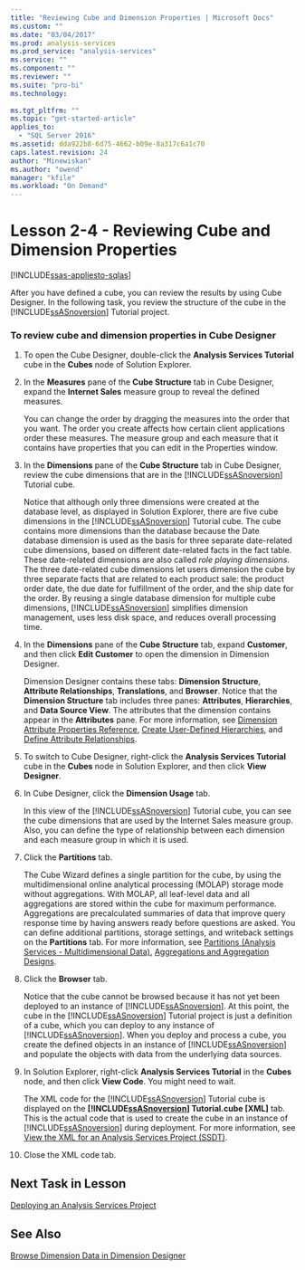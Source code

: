 ```yaml
---
title: "Reviewing Cube and Dimension Properties | Microsoft Docs"
ms.custom: ""
ms.date: "03/04/2017"
ms.prod: analysis-services
ms.prod_service: "analysis-services"
ms.service: ""
ms.component: ""
ms.reviewer: ""
ms.suite: "pro-bi"
ms.technology: 
  
ms.tgt_pltfrm: ""
ms.topic: "get-started-article"
applies_to: 
  - "SQL Server 2016"
ms.assetid: dda922b8-6d75-4662-b09e-8a317c6a1c70
caps.latest.revision: 24
author: "Minewiskan"
ms.author: "owend"
manager: "kfile"
ms.workload: "On Demand"
---
```

# Lesson 2-4 - Reviewing Cube and Dimension Properties
[!INCLUDE[ssas-appliesto-sqlas](../includes/ssas-appliesto-sqlas.md)]

After you have defined a cube, you can review the results by using Cube Designer. In the following task, you review the structure of the cube in the [!INCLUDE[ssASnoversion](../includes/ssasnoversion-md.md)] Tutorial project.  
  
### To review cube and dimension properties in Cube Designer  
  
1.  To open the Cube Designer, double-click the **Analysis Services Tutorial** cube in the **Cubes** node of Solution Explorer.  
  
2.  In the **Measures** pane of the **Cube Structure** tab in Cube Designer, expand the **Internet Sales** measure group to reveal the defined measures.  
  
    You can change the order by dragging the measures into the order that you want. The order you create affects how certain client applications order these measures. The measure group and each measure that it contains have properties that you can edit in the Properties window.  
  
3.  In the **Dimensions** pane of the **Cube Structure** tab in Cube Designer, review the cube dimensions that are in the [!INCLUDE[ssASnoversion](../includes/ssasnoversion-md.md)] Tutorial cube.  
  
    Notice that although only three dimensions were created at the database level, as displayed in Solution Explorer, there are five cube dimensions in the [!INCLUDE[ssASnoversion](../includes/ssasnoversion-md.md)] Tutorial cube. The cube contains more dimensions than the database because the Date database dimension is used as the basis for three separate date-related cube dimensions, based on different date-related facts in the fact table. These date-related dimensions are also called *role playing dimensions*. The three date-related cube dimensions let users dimension the cube by three separate facts that are related to each product sale: the product order date, the due date for fulfillment of the order, and the ship date for the order. By reusing a single database dimension for multiple cube dimensions, [!INCLUDE[ssASnoversion](../includes/ssasnoversion-md.md)] simplifies dimension management, uses less disk space, and reduces overall processing time.  
  
4.  In the **Dimensions** pane of the **Cube Structure** tab, expand **Customer**, and then click **Edit Customer** to open the dimension in Dimension Designer.  
  
    Dimension Designer contains these tabs: **Dimension Structure**, **Attribute Relationships**, **Translations**, and **Browser**. Notice that the **Dimension Structure** tab includes three panes: **Attributes**, **Hierarchies**, and **Data Source View**. The attributes that the dimension contains appear in the **Attributes** pane. For more information, see [Dimension Attribute Properties Reference](../analysis-services/multidimensional-models/dimension-attribute-properties-reference.md), [Create User-Defined Hierarchies](../analysis-services/multidimensional-models/user-defined-hierarchies-create.md), and [Define Attribute Relationships](../analysis-services/multidimensional-models/attribute-relationships-define.md).  
  
5.  To switch to Cube Designer, right-click the **Analysis Services Tutorial** cube in the **Cubes** node in Solution Explorer, and then click **View Designer**.  
  
6.  In Cube Designer, click the **Dimension Usage** tab.  
  
    In this view of the [!INCLUDE[ssASnoversion](../includes/ssasnoversion-md.md)] Tutorial cube, you can see the cube dimensions that are used by the Internet Sales measure group. Also, you can define the type of relationship between each dimension and each measure group in which it is used.  
  
7.  Click the **Partitions** tab.  
  
    The Cube Wizard defines a single partition for the cube, by using the multidimensional online analytical processing (MOLAP) storage mode without aggregations. With MOLAP, all leaf-level data and all aggregations are stored within the cube for maximum performance. Aggregations are precalculated summaries of data that improve query response time by having answers ready before questions are asked. You can define additional partitions, storage settings, and writeback settings on the **Partitions** tab. For more information, see [Partitions &#40;Analysis Services - Multidimensional Data&#41;](../analysis-services/multidimensional-models-olap-logical-cube-objects/partitions-analysis-services-multidimensional-data.md), [Aggregations and Aggregation Designs](../analysis-services/multidimensional-models-olap-logical-cube-objects/aggregations-and-aggregation-designs.md).  
  
8.  Click the **Browser** tab.  
  
    Notice that the cube cannot be browsed because it has not yet been deployed to an instance of [!INCLUDE[ssASnoversion](../includes/ssasnoversion-md.md)]. At this point, the cube in the [!INCLUDE[ssASnoversion](../includes/ssasnoversion-md.md)] Tutorial project is just a definition of a cube, which you can deploy to any instance of [!INCLUDE[ssASnoversion](../includes/ssasnoversion-md.md)]. When you deploy and process a cube, you create the defined objects in an instance of [!INCLUDE[ssASnoversion](../includes/ssasnoversion-md.md)] and populate the objects with data from the underlying data sources.  
  
9. In Solution Explorer, right-click **Analysis Services Tutorial** in the **Cubes** node, and then click **View Code**. You might need to wait.  
  
    The XML code for the [!INCLUDE[ssASnoversion](../includes/ssasnoversion-md.md)] Tutorial cube is displayed on the **[!INCLUDE[ssASnoversion](../includes/ssasnoversion-md.md)] Tutorial.cube [XML]** tab. This is the actual code that is used to create the cube in an instance of [!INCLUDE[ssASnoversion](../includes/ssasnoversion-md.md)] during deployment. For more information, see [View the XML for an Analysis Services Project &#40;SSDT&#41;](../analysis-services/multidimensional-models/view-the-xml-for-an-analysis-services-project-ssdt.md).  
  
10. Close the XML code tab.  
  
## Next Task in Lesson  
[Deploying an Analysis Services Project](../analysis-services/lesson-2-5-deploying-an-analysis-services-project.md)  
  
## See Also  
[Browse Dimension Data in Dimension Designer](../analysis-services/multidimensional-models/database-dimensions-browse-dimension-data-in-dimension-designer.md)  
  
  
  
